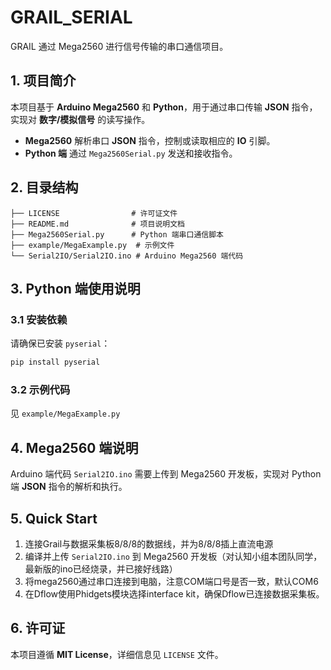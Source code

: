 # GRAIL_SERIAL

GRAIL 通过 Mega2560 进行信号传输的串口通信项目。

## 1. 项目简介
本项目基于 **Arduino Mega2560** 和 **Python**，用于通过串口传输 **JSON** 指令，实现对 **数字/模拟信号** 的读写操作。  

- **Mega2560** 解析串口 **JSON** 指令，控制或读取相应的 **IO** 引脚。  
- **Python 端** 通过 `Mega2560Serial.py` 发送和接收指令。  

## 2. 目录结构
```
├── LICENSE                # 许可证文件
├── README.md              # 项目说明文档
├── Mega2560Serial.py      # Python 端串口通信脚本
├── example/MegaExample.py  # 示例文件
└── Serial2IO/Serial2IO.ino # Arduino Mega2560 端代码
```

## 3. Python 端使用说明
### 3.1 安装依赖
请确保已安装 `pyserial`：
```bash
pip install pyserial
```

### 3.2 示例代码
见 `example/MegaExample.py`

## 4. Mega2560 端说明
Arduino 端代码 `Serial2IO.ino` 需要上传到 Mega2560 开发板，实现对 Python 端 **JSON** 指令的解析和执行。
## 5. Quick Start
1. 连接Grail与数据采集板8/8/8的数据线，并为8/8/8插上直流电源
2. 编译并上传 `Serial2IO.ino` 到 Mega2560 开发板（对认知小组本团队同学，最新版的ino已经烧录，并已接好线路）
3. 将mega2560通过串口连接到电脑，注意COM端口号是否一致，默认COM6
4. 在Dflow使用Phidgets模块选择interface kit，确保Dflow已连接数据采集板。
## 6. 许可证
本项目遵循 **MIT License**，详细信息见 `LICENSE` 文件。

